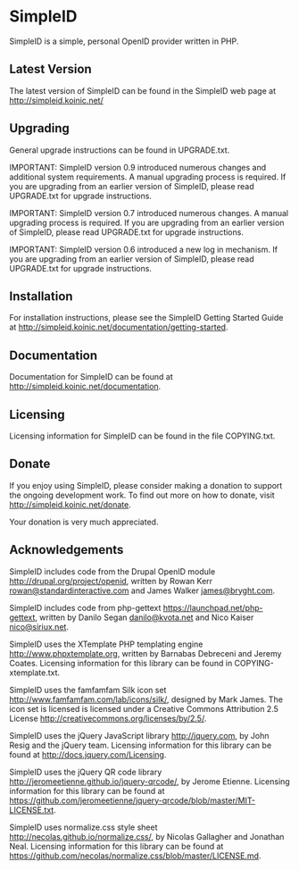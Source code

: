 SimpleID
========

SimpleID is a simple, personal OpenID provider written in PHP.

Latest Version
--------------

The latest version of SimpleID can be found in the SimpleID web page at
<http://simpleid.koinic.net/>

Upgrading
---------

General upgrade instructions can be found in UPGRADE.txt.

IMPORTANT: SimpleID version 0.9 introduced numerous changes and additional
system requirements.  A manual upgrading process is required.  If you are
upgrading from an earlier version of SimpleID, please read UPGRADE.txt for
upgrade instructions.

IMPORTANT: SimpleID version 0.7 introduced numerous changes.  A manual
upgrading process is required.  If you are upgrading from an earlier version of
SimpleID, please read UPGRADE.txt for upgrade instructions.

IMPORTANT: SimpleID version 0.6 introduced a new log in mechanism.  If you
are upgrading from an earlier version of SimpleID, please read
UPGRADE.txt for upgrade instructions.


Installation
------------

For installation instructions, please see the SimpleID Getting Started Guide at
<http://simpleid.koinic.net/documentation/getting-started>.

Documentation
-------------

Documentation for SimpleID can be found at
<http://simpleid.koinic.net/documentation>.

Licensing
---------

Licensing information for SimpleID can be found in the file COPYING.txt.

Donate
------

If you enjoy using SimpleID, please consider making a donation to support the
ongoing development work.  To find out more on how to donate, visit
<http://simpleid.koinic.net/donate>.

Your donation is very much appreciated.

Acknowledgements
----------------

SimpleID includes code from the Drupal OpenID module
<http://drupal.org/project/openid>, written by Rowan Kerr
<rowan@standardinteractive.com> and James Walker <james@bryght.com>.

SimpleID includes code from php-gettext <https://launchpad.net/php-gettext>,
written by Danilo Segan <danilo@kvota.net> and Nico Kaiser <nico@siriux.net>.

SimpleID uses the XTemplate PHP templating engine
<http://www.phpxtemplate.org>, written by Barnabas Debreceni and Jeremy Coates.
Licensing information for this library can be found in COPYING-xtemplate.txt.

SimpleID uses the famfamfam Silk icon set
<http://www.famfamfam.com/lab/icons/silk/>, designed by Mark James.  The icon
set is licensed is licensed under a Creative Commons Attribution 2.5 License
<http://creativecommons.org/licenses/by/2.5/>.

SimpleID uses the jQuery JavaScript library <http://jquery.com>, by John
Resig and the jQuery team.  Licensing information for this library can be found
at <http://docs.jquery.com/Licensing>.

SimpleID uses the jQuery QR code library
<http://jeromeetienne.github.io/jquery-qrcode/>, by Jerome Etienne.  Licensing
information for this library can be found at
<https://github.com/jeromeetienne/jquery-qrcode/blob/master/MIT-LICENSE.txt>.

SimpleID uses normalize.css style sheet
<http://necolas.github.io/normalize.css/>, by Nicolas Gallagher and Jonathan
Neal.  Licensing information for this library can be found at
<https://github.com/necolas/normalize.css/blob/master/LICENSE.md>.
